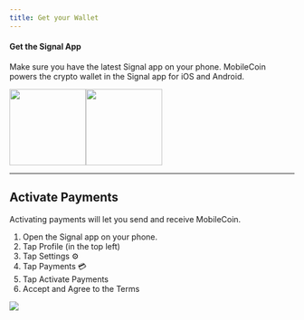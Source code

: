 ```yaml
---
title: Get your Wallet
---
```

#### **Get the Signal App**
Make sure you have the latest Signal app on your phone. MobileCoin powers the crypto wallet in the Signal app for iOS and Android. 

<a href="https://signal.org/install/">
 <img src="/native_images/appstore.svg" width="135px" /><img src="/native_images/playstore.png" width="135px" />
 </a>
 

* * * * *

Activate Payments
-----------------
Activating payments will let you send and receive MobileCoin.
1. Open the Signal app on your phone.
2. Tap Profile (in the top left) 
3. Tap Settings ⚙️ 
4. Tap Payments 💳 
5. Tap Activate Payments
6. Accept and Agree to the Terms

![](https://images.squarespace-cdn.com/content/v1/624b284acc6f4b3917c9d40d/7f1400e3-a06d-47b3-b6ce-bd2a5045ab62/gif.gif?format=750w)
